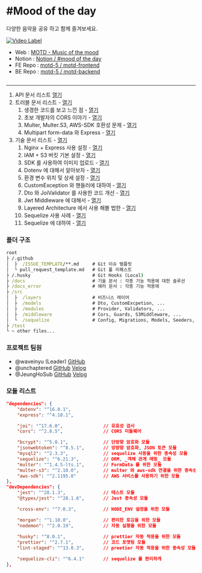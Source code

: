 # #Mood of the day

다양한 음악을 공유 하고 함께 즐겨보세요.

[![Video Label](http://img.youtube.com/vi/G5P7WP_DokU/0.jpg)](https://youtu.be/G5P7WP_DokU)

-   Web : [MOTD - Music of the mood](http://motd.team5.s3-website.ap-northeast-2.amazonaws.com/)
-   Notion : [Notion / #mood of the day](https://www.notion.so/mood_of_the_day-5d205eaf31d24e4e8ca8d51478927b51)
-   FE Repo : [motd-5 / motd-frontend](https://github.com/motd-5/motd-frontend)
-   BE Repo : [motd-5 / motd-backend](https://github.com/motd-5/motd-backend)

![]()

<hr>

1. API 문서 리스트 [열기](./docs/api/API%20%EB%AA%85%EC%84%B8%EC%84%9C.md)
2. 트러블 문서 리스트 - [열기](./docs/error/README.md)
    1. 생경한 코드를 보고 느낀 점 - [열기](./docs/error/%EC%83%9D%EA%B2%BD%ED%95%9C%20%EC%BD%94%EB%93%9C%EB%A5%BC%20%EB%B3%B4%EA%B3%A0%20%EB%8A%90%EB%82%80%20%EC%A0%90.md)
    2. 초보 개발자의 CORS 이야기 - [열기](./docs/error/%EC%B4%88%EB%B3%B4%20%EA%B0%9C%EB%B0%9C%EC%9E%90%EC%9D%98%20CORS%20%EC%9D%B4%EC%95%BC%EA%B8%B0.md)
    3. Multer, Multer.S3, AWS-SDK 호환성 문제 - [열기](./docs/error/Multer%2C%20Multer.S3%2C%20AWS-SDK%20%ED%98%B8%ED%99%98%EC%84%B1%20%EB%AC%B8%EC%A0%9C.md)
    4. Multipart form-data 와 Express - [열기](./docs/error/Multipart%20form-data%20%EC%99%80%20Express.md)
3. 기술 문서 리스트 - [열기](./docs/technique/README.md)
    1. Nginx + Express 사용 설정 - [열기](./docs/technique/aws/Nginx%20%2B%20Express%20%EC%82%AC%EC%9A%A9%20%EC%84%A4%EC%A0%95.md)
    2. IAM + S3 버킷 기본 설정 - [열기](./docs//technique/aws/IAM%20%2B%20S3%20%EB%B2%84%ED%82%B7%20%EA%B8%B0%EB%B3%B8%20%EC%84%A4%EC%A0%95.md)
    3. SDK 를 사용하여 이미지 업로드 - [열기](./docs/technique/aws/SDK%20%EB%A5%BC%20%EC%82%AC%EC%9A%A9%ED%95%98%EC%97%AC%20%EC%9D%B4%EB%AF%B8%EC%A7%80%20%EC%97%85%EB%A1%9C%EB%93%9C.md)
    4. Dotenv 에 대해서 알아보자 - [열기](./docs/technique/environment/dotenv%20%EC%97%90%20%EB%8C%80%ED%95%98%EC%97%AC%20%EC%95%8C%EC%95%84%EB%B3%B4%EC%9E%90.md)
    5. 환경 변수 위치 및 상세 설정 - [열기](./docs/technique/environment/%ED%99%98%EA%B2%BD%20%EB%B3%80%EC%88%98%20%EC%9C%84%EC%B9%98%20%EB%B0%8F%20%EC%83%81%EC%84%B8%20%EC%84%A4%EC%A0%95.md)
    6. CustomException 와 핸들러에 대하여 - [열기](./docs/technique/pattern/CustomException%20%EC%99%80%20%ED%95%B8%EB%93%A4%EB%9F%AC%EC%97%90%20%EB%8C%80%ED%95%98%EC%97%AC.md)
    7. Dto 와 JoiValidator 를 사용한 코드 개선 - [열기](./docs/technique/pattern/Dto%20%EC%99%80%20JoiValidator%20%EB%A5%BC%20%EC%82%AC%EC%9A%A9%ED%95%9C%20%EC%BD%94%EB%93%9C%20%EA%B0%9C%EC%84%A0.md)
    8. Jwt Middleware 에 대해서 - [열기](./docs/technique/pattern/Jwt%20Middleware%20%EC%97%90%20%EB%8C%80%ED%95%B4%EC%84%9C.md)
    9. Layered Architecture 에서 사용 해볼 법한 - [열기](./docs/technique/pattern/Layered%20Architecture%20%EC%97%90%EC%84%9C%20%EC%82%AC%EC%9A%A9%20%ED%95%B4%EB%B3%BC%20%EB%B2%95%ED%95%9C.md)
    10. Sequelize 사용 사례 - [열기](./docs/technique/sequelize/Sequelize%20%EC%82%AC%EC%9A%A9%20%EC%82%AC%EB%A1%80.md)
    11. Sequelize 에 대하여 - [열기](./docs/technique/sequelize/Sequelize%20%EC%97%90%20%EB%8C%80%ED%95%98%EC%97%AC.md)

### 폴더 구조

```cmd
root
├ /.github
│  ├  /ISSUE_TEMPLATE/**.md     # Git 이슈 탬플릿
│  └ pull_request_template.md   # Git 풀 리퀘스트
├ /.husky                       # Git Hooks (Local)
├ /docs                         # 기술 문서 : 각종 기능 적용에 대한 솔루션
├ /docs_error                   # 에러 문서 : 각종 기능 적용에
├ /src
│  ├  /layers                   # 비즈니스 레이어
│  ├  /models                   # Dto, CustomExcpetion, ...
│  ├  /modules                  # Provider, Validators, ...
│  ├  /middleware               # Cors, Guards, S3Middleware, ...
│  └  /sequelize                # Config, Migrations, Models, Seeders, ...
├ /test
└ ~ other files...
```

### 프로젝트 팀원

-   @waveinyu (Leader) [GitHub](https://github.com/waveinyu)
-   @unchaptered [GitHub](https://github.com/unchaptered) [Velog](https://velog.io/@wlwjsan)
-   @JeungHoSub [GitHub](https://github.com/JeungHoSub) [Velog](https://velog.io/@unchapterd)

### 모듈 리스트

```json
"dependencies": {
    "dotenv": "^16.0.1",            
    "express": "^4.18.1",           

    "joi": "^17.6.0",               // 유효성 검사 
    "cors": "^2.8.5",               // CORS 미들웨어

    "bcrypt": "^5.0.1",             // 단방향 암호화 모듈
    "jsonwebtoken": "^8.5.1",       // 앙뱡향 암호화, JSON 토큰 모듈
    "mysql2": "^2.3.3",             // sequelize 사용을 위한 종속성 모듈 
    "sequelize": "^6.21.3",         // ORM, _객체 관계 매핑_ 모듈
    "multer": "^1.4.5-lts.1",       // FormData 를 위한 모듈
    "multer-s3": "^2.10.0",         // multer 와 aws-sdk 연결을 위한 종속성 모듈
    "aws-sdk": "^2.1195.0"          // AWS 서비스를 사용하기 위한 모듈
},
"devDependencies": {
    "jest": "^28.1.3",              // 테스트 모듈
    "@types/jest": "^28.1.6",       // Jest 종속성 모듈

    "cross-env": "^7.0.3",          // NODE_ENV 설정을 위한 모듈

    "morgan": "^1.10.0",            // 편리한 로깅을 위한 모듈
    "nodemon": "^2.0.19",           // 자동 실행을 위한 모듈
 
    "husky": "^8.0.1",              // prettier 자동 적용을 위한 모듈
    "prettier": "^2.7.1",           // 코드 포맷팅 모듈
    "lint-staged": "^13.0.3",       // preetier 자동 적용을 위한 종속성 모듈

    "sequelize-cli": "^6.4.1"       // sequelize 를 편리하게 
},
```

